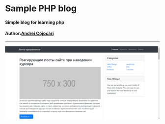 # Sample PHP blog
#### Simple blog for learning php
#### Author:[Andrei Cojocari](https://www.instagram.com/webtheory/ "Andrei Cojocari")
***
![ScreenShot](https://github.com/codmen/php_blog/blob/master/assets/img/prew.png)

